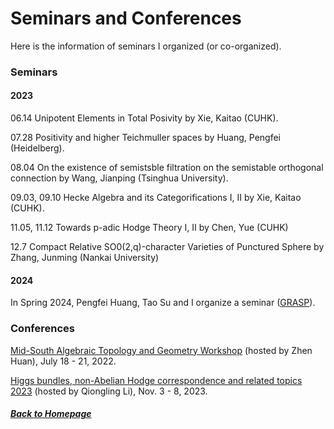 # Seminars and Conferences

Here is the information of seminars I organized (or co-organized).

### Seminars

#### 2023

06.14 Unipotent Elements in Total Posivity by Xie, Kaitao (CUHK).

07.28 Positivity and higher Teichmuller spaces by Huang, Pengfei (Heidelberg).

08.04 On the existence of semistsble filtration on the semistable orthogonal connection by Wang, Jianping (Tsinghua University).

09.03, 09.10 Hecke Algebra and its Categorifications I, II by Xie, Kaitao (CUHK).

11.05, 11.12 Towards p-adic Hodge Theory I, II by Chen, Yue (CUHK)

12.7 Compact Relative SO0(2,q)-character Varieties of Punctured Sphere by Zhang, Junming (Nankai University)

#### 2024

In Spring 2024, Pengfei Huang, Tao Su and I organize a seminar ([GRASP](https://grasp-seminar.github.io/GRASP/)).

### Conferences

[Mid-South Algebraic Topology and Geometry Workshop](https://msatg.github.io/msatg2022/) (hosted by Zhen Huan), July 18 - 21, 2022.


[Higgs bundles, non-Abelian Hodge correspondence and related topics 2023](https://www.llddeddym.site/Higgs-bundles-conference/) (hosted by Qiongling Li), Nov. 3 - 8, 2023.

##### [Back to Homepage](index.md)
